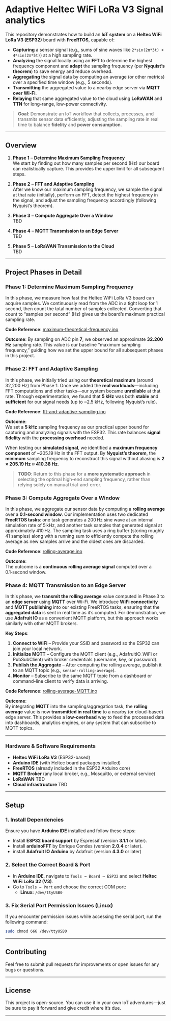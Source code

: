 # Adaptive Heltec WiFi LoRa V3 Signal analytics

This repository demonstrates how to build an **IoT system** on a **Heltec WiFi LoRa V3 (ESP32)** board with **FreeRTOS**, capable of:

- **Capturing** a sensor signal (e.g., sums of sine waves like `2*sin(2π*3t) + 4*sin(2π*5t)`) at a high sampling rate.
- **Analyzing** the signal locally using an **FFT** to determine the highest frequency component and **adapt** the sampling frequency (per **Nyquist’s theorem**) to save energy and reduce overhead.
- **Aggregating** the signal data by computing an average (or other metrics) over a specified time window (e.g., 5 seconds).
- **Transmitting** the aggregated value to a nearby edge server via **MQTT over Wi-Fi**.
- **Relaying** that same aggregated value to the cloud using **LoRaWAN** and **TTN** for long-range, low-power connectivity.

> **Goal**: Demonstrate an IoT workflow that collects, processes, and transmits sensor data efficiently, adjusting the sampling rate in real time to balance **fidelity** and **power consumption**.

---

## Overview

1. **Phase 1** – **Determine Maximum Sampling Frequency**  
   We start by finding out how many samples per second (Hz) our board can realistically capture. This provides the upper limit for all subsequent steps.

2. **Phase 2** – **FFT and Adaptive Sampling**  
   After we know our maximum sampling frequency, we sample the signal at that rate (initially), perform an FFT, detect the highest frequency in the signal, and adjust the sampling frequency accordingly (following Nyquist’s theorem).

3. **Phase 3** – **Compute Aggregate Over a Window**  
   TBD

4. **Phase 4** – **MQTT Transmission to an Edge Server**  
   TBD

5. **Phase 5** – **LoRaWAN Transmission to the Cloud**  
   TBD

---

## Project Phases in Detail

### Phase 1: Determine Maximum Sampling Frequency

In this phase, we measure how fast the Heltec WiFi LoRa V3 board can acquire samples. We continuously read from the ADC in a tight loop for 1 second, then count the total number of samples collected. Converting that count to “samples per second” (Hz) gives us the board’s maximum practical sampling rate.

**Code Reference**: [maximum-theoretical-frequency.ino](/sampling/maximum-theoretical-frequency.ino)

**Outcome**:
By sampling on ADC pin **7**, we observed an approximate **32.200 Hz** sampling rate. This value is our baseline “maximum sampling frequency,” guiding how we set the upper bound for all subsequent phases in this project.

### Phase 2: FFT and Adaptive Sampling

In this phase, we initially tried using our **theoretical maximum** (around 32,200 Hz) from Phase 1. Once we added the **real workloads**—including FFT computations and other tasks—our system became **unreliable** at that rate. Through experimentation, we found that **5 kHz** was both **stable** and **sufficient** for our signal needs (up to ~2.5 kHz, following Nyquist’s rule).

**Code Reference**: [fft-and-adaptive-sampling.ino](/sampling/fft-and-adaptive-sampling.ino)

**Outcome**:  
We set a **5 kHz** sampling frequency as our practical upper bound for capturing and analyzing signals with the ESP32. This rate balances **signal fidelity** with the **processing overhead** needed.  

When testing our **simulated signal**, we identified a **maximum frequency component** of ~205.19 Hz in the FFT output. By **Nyquist’s theorem**, the **minimum** sampling frequency to reconstruct this signal without aliasing is **2 × 205.19 Hz ≈ 410.38 Hz**.  

> **TODO**: Return to this phase for a **more systematic approach** in selecting the optimal high-end sampling frequency, rather than relying solely on manual trial-and-error.

### Phase 3: Compute Aggregate Over a Window

In this phase, we aggregate our sensor data by computing a **rolling average** over a **0.1‑second window**. Our implementation uses two dedicated **FreeRTOS tasks**: one task generates a 200 Hz sine wave at an internal simulation rate of 5 kHz, and another task samples that generated signal at approximately 410 Hz. The sampling task uses a ring buffer (storing roughly 41 samples) along with a running sum to efficiently compute the rolling average as new samples arrive and the oldest ones are discarded.

**Code Reference**: [rolling-average.ino](/aggregate-function-and-transmission/rolling-average.ino)

**Outcome**:  
The outcome is a **continuous rolling average signal** computed over a 0.1‑second window.

### Phase 4: MQTT Transmission to an Edge Server

In this phase, we **transmit the rolling average** value computed in Phase 3 to an **edge server** using **MQTT** over Wi-Fi. We introduce **WiFi connectivity** and **MQTT publishing** into our existing FreeRTOS tasks, ensuring that the **aggregated data** is sent in real time as it’s computed. For demonstration, we use **Adafruit IO** as a convenient MQTT platform, but this approach works similarly with other MQTT brokers.

**Key Steps**:
1. **Connect to WiFi** – Provide your SSID and password so the ESP32 can join your local network.  
2. **Initialize MQTT** – Configure the MQTT client (e.g., AdafruitIO_WiFi or PubSubClient) with broker credentials (username, key, or password).  
3. **Publish the Aggregate** – After computing the rolling average, publish it to an MQTT topic (e.g., `sensor-rolling-average`).  
4. **Monitor** – Subscribe to the same MQTT topic from a dashboard or command-line client to verify data is arriving.

**Code Reference**: [rolling-average-MQTT.ino](/aggregate-function-and-transmission/rolling-average-MQTT.ino)

**Outcome**:  
By integrating **MQTT** into the sampling/aggregation task, the **rolling average** value is now **transmitted in real time** to a nearby (or cloud-based) edge server. This provides a **low-overhead** way to feed the processed data into dashboards, analytics engines, or any system that can subscribe to MQTT topics.

---

### Hardware & Software Requirements

- **Heltec WiFi LoRa V3** (ESP32-based)
- **Arduino IDE** (with Heltec board packages installed)
- **FreeRTOS** (already included in the ESP32 Arduino core)
- **MQTT Broker** (any local broker, e.g., Mosquitto, or external service)
- **LoRaWAN** TBD
- **Cloud infrastructure** TBD

---

## Setup

### 1. Install Dependencies

Ensure you have **Arduino IDE** installed and follow these steps:

- Install **ESP32 board support** by Espressif (version **3.1.1** or later).
- Install **arduinoFFT** by Enrique Condes (version **2.0.4** or later).
- install **Adafruit IO Arduino** by Adafruit (version **4.3.0** or later)

### 2. Select the Correct Board & Port

- In **Arduino IDE**, navigate to `Tools → Board → ESP32` and select **Heltec WiFi LoRa 32 (V3)**.
- Go to `Tools → Port` and choose the correct COM port:
  - **Linux:** `/dev/ttyUSB0`

### 3. Fix Serial Port Permission Issues (Linux)

If you encounter permission issues while accessing the serial port, run the following command:

```bash
sudo chmod 666 /dev/ttyUSB0
```
---

## Contributing

Feel free to submit pull requests for improvements or open issues for any bugs or questions.

---

## License

This project is open-source. You can use it in your own IoT adventures—just be sure to pay it forward and give credit where it’s due.

---
